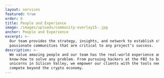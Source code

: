 ```yaml
---
layout: services
featured: true
order: 6
title: People and Experience
image: /images/uploads/community-overlay15-.jpg
anchor: People and Experience
excerpt: >-
  Our team provides the strategy, insights, and network to establish strong and
  passionate communities that are critical to any project’s success.
description: >-
  We value amazing people and our team has the real-world experience and
  know-how to solve any problem. From pursuing hackers at the FBI to building
  unicorns in Silicon Valley, we empower our clients with the tools needed to
  compete beyond the crypto economy.
---
```


